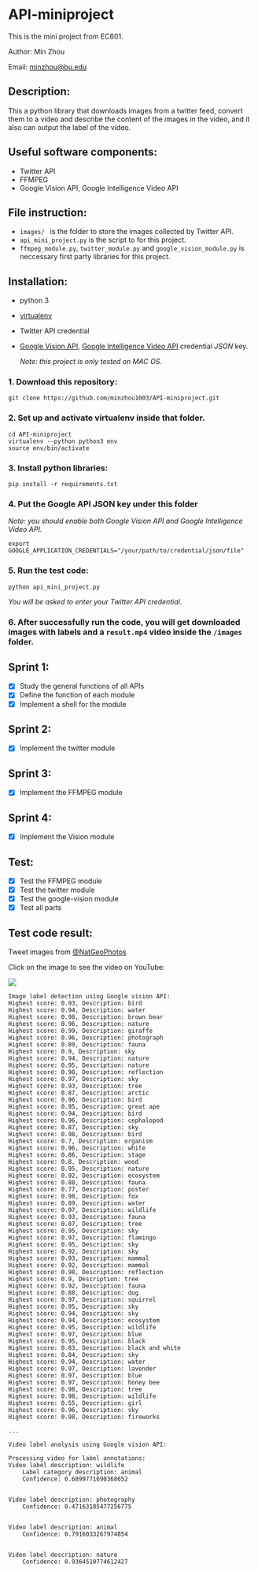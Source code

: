 # API-miniproject
This is the mini project from EC601.

Author: Min Zhou

Email: minzhou@bu.edu

## Description:
This a python library that downloads images from a twitter feed, convert them to a video and describe the content of the images in the video, and it also can output the label of the video.

## Useful software components:
- Twitter API
- FFMPEG
- Google Vision API, Google Intelligence Video API

## File instruction:
- `images/ ` is the folder to store the images collected by Twitter API.
- `api_mini_project.py` is the script to for this project.
- `ffmpeg_module.py`, `twitter_module.py` and `google_vision_module.py` is neccessary first party libraries for this project.

## Installation:
- python 3
- [virtualenv](https://cloud.google.com/python/setup)
- Twitter API credential
- [Google Vision API](https://cloud.google.com/vision/docs/), [Google Intelligence Video API](https://cloud.google.com/video-intelligence/docs/) credential *JSON* key.

    _Note: this project is only tested on MAC OS._

### 1. Download this repository:
```
git clone https://github.com/minzhou1003/API-miniproject.git
```

### 2. Set up and activate virtualenv inside that folder.
```
cd API-miniproject
virtualenv --python python3 env
source env/bin/activate
```

### 3. Install python libraries:
```
pip install -r requirements.txt
```

### 4. Put the Google API JSON key under this folder

_Note: you should enable both Google Vision API and Google Intelligence Video API._
```
export GOOGLE_APPLICATION_CREDENTIALS="/your/path/to/credential/json/file"
```

### 5. Run the test code:
```
python api_mini_project.py
```
_You will be asked to enter your Twitter API credential_.

### 6. After successfully run the code, you will get downloaded images with labels and a `result.mp4` video inside the `/images` folder.


## Sprint 1:
- [x] Study the general functions of all APIs
- [x] Define the function of each module
- [x] Implement a shell for the module

## Sprint 2:
- [x] Implement the twitter module

## Sprint 3:
- [x] Implement the FFMPEG module

## Sprint 4:
- [x] Implement the Vision module

## Test:
- [x] Test the FFMPEG module
- [x] Test the twitter module
- [x] Test the google-vision module
- [x] Test all parts

## Test code result: 

Tweet images from [@NatGeoPhotos](https://twitter.com/NatGeoPhotos)

Click on the image to see the video on YouTube:

[![](https://img.youtube.com/vi/7jhDZyZXr1I/0.jpg)](https://www.youtube.com/watch?v=7jhDZyZXr1I)

```
Image label detection using Google vision API:
Highest score: 0.93, Description: bird
Highest score: 0.94, Description: water
Highest score: 0.98, Description: brown bear
Highest score: 0.96, Description: nature
Highest score: 0.99, Description: giraffe
Highest score: 0.96, Description: photograph
Highest score: 0.89, Description: fauna
Highest score: 0.9, Description: sky
Highest score: 0.94, Description: nature
Highest score: 0.95, Description: nature
Highest score: 0.98, Description: reflection
Highest score: 0.97, Description: sky
Highest score: 0.93, Description: tree
Highest score: 0.87, Description: arctic
Highest score: 0.96, Description: bird
Highest score: 0.95, Description: great ape
Highest score: 0.94, Description: bird
Highest score: 0.96, Description: cephalopod
Highest score: 0.87, Description: sky
Highest score: 0.98, Description: bird
Highest score: 0.7, Description: organism
Highest score: 0.96, Description: white
Highest score: 0.86, Description: stage
Highest score: 0.8, Description: wood
Highest score: 0.95, Description: nature
Highest score: 0.92, Description: ecosystem
Highest score: 0.88, Description: fauna
Highest score: 0.77, Description: poster
Highest score: 0.98, Description: fox
Highest score: 0.89, Description: water
Highest score: 0.97, Description: wildlife
Highest score: 0.93, Description: fauna
Highest score: 0.87, Description: tree
Highest score: 0.95, Description: sky
Highest score: 0.97, Description: flamingo
Highest score: 0.95, Description: sky
Highest score: 0.92, Description: sky
Highest score: 0.93, Description: mammal
Highest score: 0.92, Description: mammal
Highest score: 0.98, Description: reflection
Highest score: 0.9, Description: tree
Highest score: 0.92, Description: fauna
Highest score: 0.88, Description: dog
Highest score: 0.97, Description: squirrel
Highest score: 0.95, Description: sky
Highest score: 0.94, Description: sky
Highest score: 0.94, Description: ecosystem
Highest score: 0.95, Description: wildlife
Highest score: 0.97, Description: blue
Highest score: 0.95, Description: black
Highest score: 0.83, Description: black and white
Highest score: 0.84, Description: sky
Highest score: 0.94, Description: water
Highest score: 0.97, Description: lavender
Highest score: 0.97, Description: blue
Highest score: 0.97, Description: honey bee
Highest score: 0.98, Description: tree
Highest score: 0.98, Description: wildlife
Highest score: 0.55, Description: girl
Highest score: 0.96, Description: sky
Highest score: 0.98, Description: fireworks

...

Video label analysis using Google vision API:

Processing video for label annotations:
Video label description: wildlife
	Label category description: animal
	Confidence: 0.6899771690368652


Video label description: photography
	Confidence: 0.47163185477256775


Video label description: animal
	Confidence: 0.7916033267974854


Video label description: nature
	Confidence: 0.9364510774612427
```
